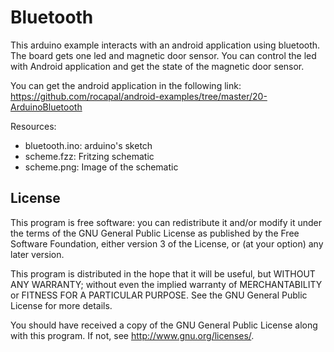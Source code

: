 Bluetooth
=========

This arduino example interacts with an android application using
bluetooth. The board gets one led and magnetic door sensor. You can
control the led with Android application and get the state of the
magnetic door sensor.

You can get the android application in the following link:
https://github.com/rocapal/android-examples/tree/master/20-ArduinoBluetooth


Resources:

 * bluetooth.ino: arduino's sketch
 * scheme.fzz: Fritzing schematic
 * scheme.png: Image of the schematic


License
-------

This program is free software: you can redistribute it and/or modify
it under the terms of the GNU General Public License as published by
the Free Software Foundation, either version 3 of the License, or (at
your option) any later version.

This program is distributed in the hope that it will be useful, but
WITHOUT ANY WARRANTY; without even the implied warranty of
MERCHANTABILITY or FITNESS FOR A PARTICULAR PURPOSE.  See the GNU
General Public License for more details.

You should have received a copy of the GNU General Public License
along with this program.  If not, see http://www.gnu.org/licenses/.

